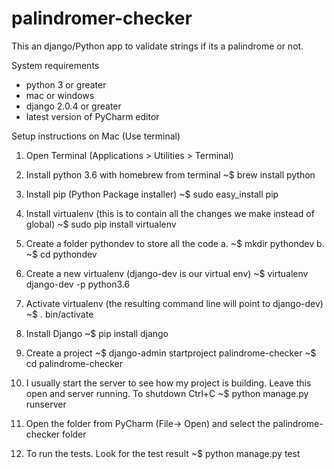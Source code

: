# palindromer-checker


This an django/Python app to validate strings if its a palindrome or not.


System requirements

- python 3 or greater
- mac or windows
- django 2.0.4 or greater
- latest version of PyCharm editor


Setup instructions on Mac (Use terminal)

1. Open Terminal (Applications > Utilities > Terminal)

2. Install python 3.6 with homebrew from terminal
    ~$ brew install python

3. Install pip (Python Package installer)
    ~$ sudo easy_install pip

4. Install virtualenv (this is to contain all the changes we make instead of global)
    ~$ sudo pip install virtualenv

5. Create a folder pythondev to store all the code
    a. ~$ mkdir pythondev
    b. ~$ cd pythondev

6. Create a new virtualenv (django-dev is our virtual env)
    ~$ virtualenv django-dev -p python3.6

7. Activate virtualenv (the resulting command line will point to django-dev)
    ~$ . bin/activate

8. Install Django
    ~$ pip install django

9. Create a project
    ~$ django-admin startproject palindrome-checker
    ~$ cd palindrome-checker

10. I usually start the server to see how my project is building. Leave this open and server running.
    To shutdown Ctrl+C
    ~$ python manage.py runserver

11. Open the folder from PyCharm (File-> Open) and select the palindrome-checker folder

12. To run the tests. Look for the test result
    ~$ python manage.py test